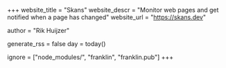+++
website_title = "Skans"
website_descr = "Monitor web pages and get notified when a page has changed"
website_url = "https://skans.dev"

author = "Rik Huijzer"

generate_rss = false
day = today()

ignore = ["node_modules/", "franklin", "franklin.pub"]
+++

